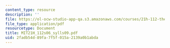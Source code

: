 ```yaml
---
content_type: resource
description: ''
file: https://ol-ocw-studio-app-qa.s3.amazonaws.com/courses/21h-112-the-american-revolution-spring-2006/2fadb54d89fa7f5f015a2139a0b1abda_MIT21H_112s06_sylls09.pdf
file_type: application/pdf
resourcetype: Document
title: MIT21H_112s06_sylls09.pdf
uid: 2fadb54d-89fa-7f5f-015a-2139a0b1abda
---
```

